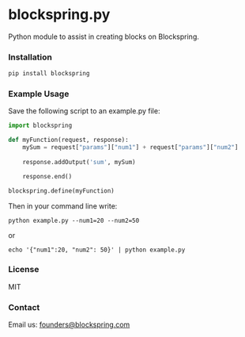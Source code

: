 # blockspring.py

Python module to assist in creating blocks on Blockspring.

### Installation

```bash
pip install blockspring
```

### Example Usage

Save the following script to an example.py file:
```python
import blockspring

def myFunction(request, response):
    mySum = request["params"]["num1"] + request["params"]["num2"]
    
    response.addOutput('sum', mySum)

    response.end()

blockspring.define(myFunction)
```

Then in your command line write:
```shell
python example.py --num1=20 --num2=50
```

or

```shell
echo '{"num1":20, "num2": 50}' | python example.py
```

### License

MIT

### Contact

Email us: founders@blockspring.com
